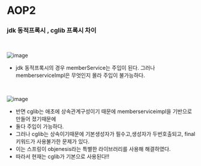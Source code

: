 # AOP2


### jdk 동적프록시 , cglib 프록시 차이

<br>

![image](https://github.com/MarkZiRo/spring-project/assets/37473857/c0820ae3-7c31-4e16-823e-0db2690076d1)

- jdk 동적프록시의 경우 memberService는 주입이 된다. 그러나 memberserviceImpl은 무엇인지 몰라 주입이 불가능하다.

<br>

![image](https://github.com/MarkZiRo/spring-project/assets/37473857/85d224b1-6f99-4fb4-9a3a-bcf0526fd957)

- 반면 cglib는 애초에 상속관계구성이기 때문에 memberserviceimpl을 기반으로 만들어 졌기때문에
- 둘다 주입이 가능하다.
- 그러나 cglib는 상속이기때문에 기본생성자가 필수고,생성자가 두번호출되고, final 키워드가 사용불가한 문제가 있다.
- 이는 스프링이 objenesis라는 특별한 라이브러리를 사용해 해결하였다.
- 따라서 현재는 cglib가 기본으로 사용된다!!
<br>

